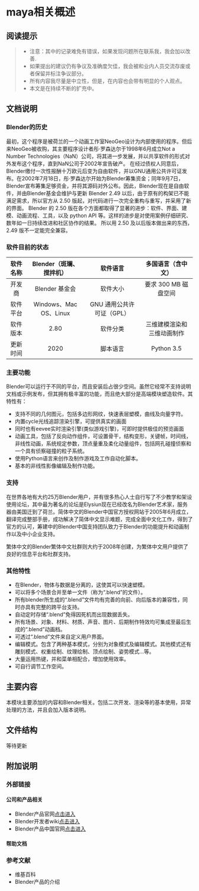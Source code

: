 # maya相关概述

## 阅读提示

>* 注意：其中的记录难免有错误，如果发现问题所在联系我，我会加以改善.
>* 如果提出的建议仍有争议及准确度欠佳，我会被和业内人员交流存废或者保留并标注争议部分。
>* 所有内容我尽量是中立性，但是，在内容也会带有明显的个人观点。
>* 本文是在持续不断的扩充中。

## 文档说明

### Blender的历史

最初，这个程序是被荷兰的一个动画工作室NeoGeo设计为内部使用的程序。但后来NeoGeo被收购，其主要程序设计者彤·罗森达尔于1998年6月成立Not a Number Technologies（NaN）公司，将其进一步发展，并以共享软件的形式对外发布这个程序，直到NaN公司于2002年宣告破产。
在经过债权人同意后，Blender缴付一次性报酬十万欧元后变为自由软件，并以GNU通用公共许可证发布。在2002年7月18日，彤·罗森达尔开始为Blender筹集资金；同年9月7日，Blender宣布筹集足够资金，并将其源码对外公布。因此，Blender现在是自由软件，并由Blender基金会维护与更新
Blender 2.49 以后，由于原有的构架已不能满足需求，所以官方从 2.50 版起，对代码进行一次完全重构与重写，并采用了新的界面。
Blender 的 2.50 版在各个方面都取得了显著的进步：软件、界面、建模、动画流程、工具，以及 python API 等。这样的进步是对使用案例仔细研究、数年如一日持续改进和社区协作的结果。
所以用 2.50 及以后版本做出来的东西，2.49 版不一定能完全兼容。

### 软件目前的状态

| 软件名称 | Blender（斑斓、搅拌机） | 软件语言 | 多国语言（含中文）|
| :----: | :----: | :----: | :----: |
| 开发商 |  Blender 基金会 | 软件大小 | 要求 300 MB 磁盘空间 |
| 软件平台 |  Windows、Mac OS、Linux | GNU 通用公共许可证（GPL）|
| 软件版本 | 2.80 | 软件分类 | 三维建模渲染和三维动画制作 |
| 更新时间 | 2020 | 脚本语言 | Python 3.5 |


### 主要功能

Blender可以运行于不同的平台，而且安装后占很少空间。虽然它经常不支持说明文档或示例发布，但其拥有极丰富的功能，而且绝大部分是高端模块塑造软件。其特性有：

* 支持不同的几何图元，包括多边形网纹，快速表层塑模，曲线及向量字符。
* 内置cycle光线追踪渲染引擎，可提供真实的画面
* 同时也有eevee实时渲染引擎(类似游戏引擎)，可即时提供极佳的预览画面
* 动画工具，包括了反向动作组件，可设置骨干，结构变形，关键帧，时间线，非线性动画，系统规定参数，顶点量重及柔化动量组件，包括网孔碰撞侦察和一个具有侦察碰撞的粒子系统。
* 使用Python语言来创作及制作游戏及工作自动化脚本。
* 基本的非线性影像编辑及制作功能。
### 支持    

在世界各地有大约25万Blender用户，并有很多热心人士自行写了不少教学和架设使用论坛，其中最为著名的论坛是Elysiun现在已经改名为Blender艺术家，服务器由美国迁到了荷兰。简体中文的Blender中国官方授权网站于2005年6月成立，翻译完成整部手册，成功解决了简体中文显示难题，完成全面中文化工作，得到了官方的认可，筹建中的Blender中国支持团队致力于Blender的功能提升和动画制作以及中小企业支持。

繁体中文的Blender繁体中文社群则大约于2008年创建，为繁体中文用户提供了良好的信息平台和社群支持。

### 其他特性

* 在Blender，物体与数据是分离的，这使其可以快速塑模。
* 可以将多个场景合并至单一文件（称为“.blend”的文件）。
* 所有blender所生成的“.blend”文件均有完善的向前、向后版本的兼容性，同时亦具有完整的跨平台支持。
* 自动定时存储“.blend”免得因死机而出现数据丢失。
* 所有场景、对象、材料、材质、声音、图片、后期制作特效均可集成至最后生成的“.blend”动画档。
* 可透过“.blend”文件来自定义用户界面。
* 编辑模式。包含了两种基本模式，分别为对象模式及编辑模式。其他模式还有雕刻模式、权重绘制、纹理绘制、顶点绘制、姿势模式...等。
* 大量运用热键，并和菜单相配合，增加使用效率。
* 可自行调节工作空间。

## 主要内容

本模块主要添加的内容和Blender相关。包括二次开发、渲染等的基本使用，异常处理的方法，并且会加入版本说明。

## 文件结构
等待更新

## 附加说明

### 外部链接

#### 公司和产品相关

* Blender产品官网[点击进入](https://www.blender.org/)
* Blender开发者wiki[点击进入](https://wiki.blender.org/wiki/Main_Page)
* Blender产品中国官网[点击进入](https://www.blendercn.org/)

#### 帮助文档



### 参考文献
* 维基百科
* Blender产品的介绍